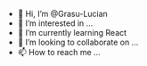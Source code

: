 - 👋 Hi, I’m @Grasu-Lucian
- 👀 I’m interested in ...
- 🌱 I’m currently learning React
- 💞️ I’m looking to collaborate on ...
- 📫 How to reach me ...

<!---
Grasu-Lucian/Grasu-Lucian is a ✨ special ✨ repository because its `README.md` (this file) appears on your GitHub profile.
You can click the Preview link to take a look at your changes.
--->
